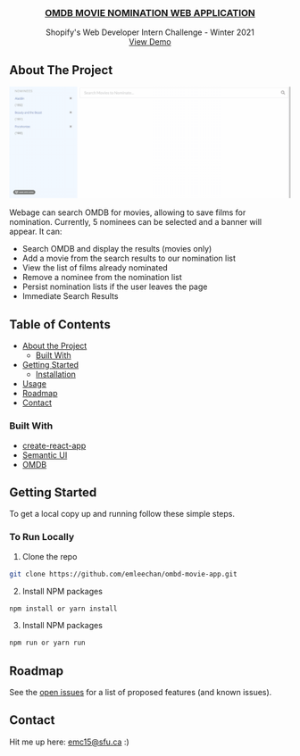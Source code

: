 <!--
*** Thanks for checking out this README Template. If you have a suggestion that would
*** make this better, please fork the repo and create a pull request or simply open
*** an issue with the tag "enhancement".
*** Thanks again! Now go create something AMAZING! :D
***
***
***
*** To avoid retyping too much info. Do a search and replace for the following:
*** github_username, repo_name, twitter_handle, email
-->

<!-- PROJECT SHIELDS -->
<!--
*** I'm using markdown "reference style" links for readability.
*** Reference links are enclosed in brackets [ ] instead of parentheses ( ).
*** See the bottom of this document for the declaration of the reference variables
*** for contributors-url, forks-url, etc. This is an optional, concise syntax you may use.
*** https://www.markdownguide.org/basic-syntax/#reference-style-links
-->

<!-- PROJECT LOGO -->
<br />
<p align="center">
  <h3 align="center"><a href="https://emleechan.github.io/ombd-movie-app/">OMDB MOVIE NOMINATION WEB APPLICATION</a></h3>
  <p align="center">
    Shopify's Web Developer Intern Challenge - Winter 2021
    <br />
    <a href="https://emleechan.github.io/ombd-movie-app/">View Demo</a>
  </p>
</p>


<!-- ABOUT THE PROJECT -->
## About The Project

![Movie Demo](public/moviedemo.gif)
<!--[![Product Name Screen Shot][product-screenshot]](https://example.com)-->

Webage can search OMDB for movies, allowing to save films for nomination. Currently, 5 nominees can be selected and a banner will appear.
It can:

* Search OMDB and display the results (movies only)
* Add a movie from the search results to our nomination list
* View the list of films already nominated
* Remove a nominee from the nomination list
* Persist nomination lists if the user leaves the page
* Immediate Search Results

<!-- TABLE OF CONTENTS -->
## Table of Contents

* [About the Project](#about-the-project)
  * [Built With](#built-with)
* [Getting Started](#getting-started)
  * [Installation](#installation)
* [Usage](#usage)
* [Roadmap](#roadmap)
* [Contact](#contact)

### Built With
* [create-react-app](https://github.com/facebook/create-react-app)
* [Semantic UI](https://semantic-ui.com/)
* [OMDB](http://www.omdbapi.com/)


<!-- GETTING STARTED -->
## Getting Started

To get a local copy up and running follow these simple steps.


### To Run Locally

1. Clone the repo
```sh
git clone https://github.com/emleechan/ombd-movie-app.git
```
2. Install NPM packages
```sh
npm install or yarn install
```
3. Install NPM packages
```sh
npm run or yarn run
```

<!-- ROADMAP -->
## Roadmap

See the [open issues](https://github.com/emleechan/ombd-movie-app/projects/1) for a list of proposed features (and known issues).

<!-- Contact -->
## Contact

Hit me up here: [emc15@sfu.ca](mailto:emc15@sfu.ca) :)




